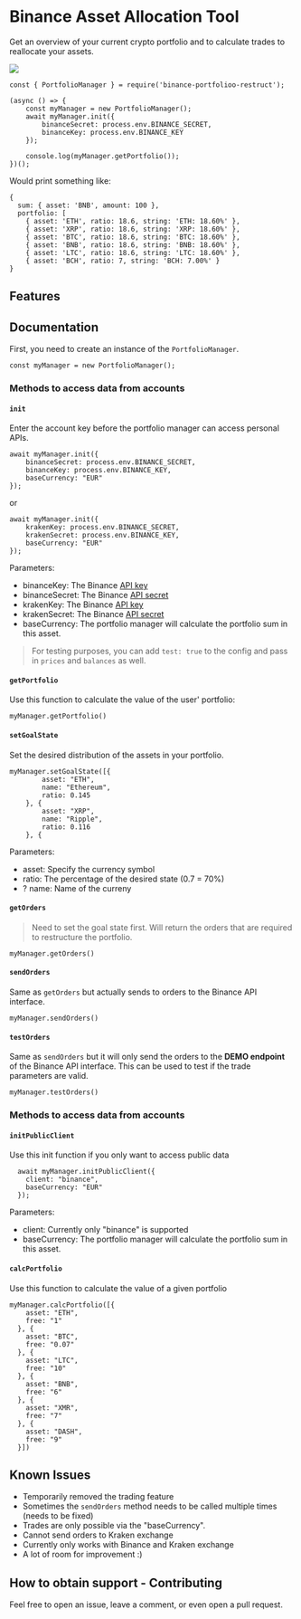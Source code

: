 # Binance Asset Allocation Tool

Get an overview of your current crypto portfolio and to calculate trades to reallocate your assets.

![](https://github.com/IObert/crypto-portfolio-restruct/workflows/Run%20Tests/badge.svg)

```
const { PortfolioManager } = require('binance-portfolioo-restruct');

(async () => {
    const myManager = new PortfolioManager();
    await myManager.init({
        binanceSecret: process.env.BINANCE_SECRET,
        binanceKey: process.env.BINANCE_KEY
    });

    console.log(myManager.getPortfolio());
})();
```
Would print something like:
```
{
  sum: { asset: 'BNB', amount: 100 },
  portfolio: [
    { asset: 'ETH', ratio: 18.6, string: 'ETH: 18.60%' },
    { asset: 'XRP', ratio: 18.6, string: 'XRP: 18.60%' },
    { asset: 'BTC', ratio: 18.6, string: 'BTC: 18.60%' },
    { asset: 'BNB', ratio: 18.6, string: 'BNB: 18.60%' },
    { asset: 'LTC', ratio: 18.6, string: 'LTC: 18.60%' },
    { asset: 'BCH', ratio: 7, string: 'BCH: 7.00%' }
}

```

## Features


## Documentation

First, you need to create an instance of the `PortfolioManager`.

```
const myManager = new PortfolioManager();
```

### Methods to access data from accounts 

#### `init`

Enter the account key before the portfolio manager can access personal APIs.

```
await myManager.init({
    binanceSecret: process.env.BINANCE_SECRET,
    binanceKey: process.env.BINANCE_KEY,
    baseCurrency: "EUR"
});
```

or 

```
await myManager.init({
    krakenKey: process.env.BINANCE_SECRET,
    krakenSecret: process.env.BINANCE_KEY,
    baseCurrency: "EUR"
});
```

Parameters:
- binanceKey: The Binance [API key](https://www.binance.com/en/support/faq/360002502072-How-to-create-API)
- binanceSecret: The Binance [API secret](https://www.binance.com/en/support/faq/360002502072-How-to-create-API) 
- krakenKey: The Binance [API key](https://support.kraken.com/hc/en-us/articles/360000919966-How-to-generate-an-API-key-pair-)
- krakenSecret: The Binance [API secret](https://support.kraken.com/hc/en-us/articles/360000919966-How-to-generate-an-API-key-pair-)
- baseCurrency: The portfolio manager will calculate the portfolio sum in this asset.

> For testing purposes, you can add `test: true` to the config and pass in `prices` and `balances` as well.

#### `getPortfolio`

Use this function to calculate the value of the user' portfolio:

```
myManager.getPortfolio()
```


#### `setGoalState`

Set the desired distribution of the assets in your portfolio.

```
myManager.setGoalState([{
        asset: "ETH",
        name: "Ethereum",
        ratio: 0.145
    }, {
        asset: "XRP",
        name: "Ripple",
        ratio: 0.116
    }, {
```

Parameters:
- asset: Specify the currency symbol
- ratio: The percentage of the desired state (0.7 = 70%)
- ? name: Name of the curreny


#### `getOrders`

> Need to set the goal state first.
Will return the orders that are required to restructure the portfolio.

```
myManager.getOrders()
```

#### `sendOrders`

Same as `getOrders` but actually sends to orders to the Binance API interface.

```
myManager.sendOrders()
```

#### `testOrders`

Same as `sendOrders` but it will only send the orders to the **DEMO endpoint** of the Binance API interface. This can be used to test if the trade parameters are valid.

```
myManager.testOrders()
```



### Methods to access data from accounts 

#### `initPublicClient`

Use this init function if you only want to access public data

```
  await myManager.initPublicClient({
    client: "binance",
    baseCurrency: "EUR"
  });
```

Parameters:
- client: Currently only "binance" is supported 
- baseCurrency: The portfolio manager will calculate the portfolio sum in this asset.

#### `calcPortfolio`

Use this function to calculate the value of a given portfolio

```
myManager.calcPortfolio([{
    asset: "ETH",
    free: "1"
  }, {
    asset: "BTC",
    free: "0.07"
  }, {
    asset: "LTC",
    free: "10"
  }, {
    asset: "BNB",
    free: "6"
  }, {
    asset: "XMR",
    free: "7"
  }, {
    asset: "DASH",
    free: "9"
  }])
```



## Known Issues

- Temporarily removed the trading feature
- Sometimes the `sendOrders` method needs to be called multiple times (needs to be fixed)
- Trades are only possible via the "baseCurrency". 
- Cannot send orders to Kraken exchange
- Currently only works with Binance and Kraken exchange
- A lot of room for improvement :)

## How to obtain support - Contributing

Feel free to open an issue, leave a comment, or even open a pull request.

